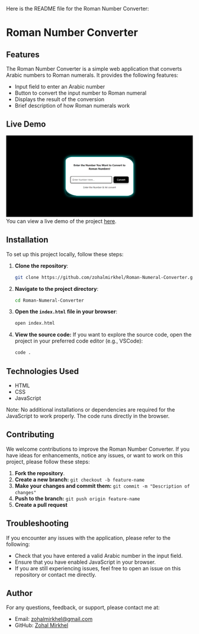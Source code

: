 Here is the README file for the Roman Number Converter:

# Roman Number Converter

## Features

The Roman Number Converter is a simple web application that converts Arabic numbers to Roman numerals. It provides the following features:

* Input field to enter an Arabic number
* Button to convert the input number to Roman numeral
* Displays the result of the conversion
* Brief description of how Roman numerals work


## Live Demo

![alt text](convert.PNG)
You can view a live demo of the project [here](git@github.com:ZohalMirkhel/Roman-Numeral-Converter.git).


## Installation

To set up this project locally, follow these steps:


1. **Clone the repository**:
   ```bash
   git clone https://github.com/zohalmirkhel/Roman-Numeral-Converter.git
   ```
2. **Navigate to the project directory**:
   ```bash
   cd Roman-Numeral-Converter
   ```

3. **Open the `index.html` file in your browser**:
   ```bash
   open index.html
   ```

4. **View the source code:**
If you want to explore the source code, open the project in your preferred code editor (e.g., VSCode):
   ```bash
   code .
   ```


## Technologies Used

* HTML
* CSS
* JavaScript

Note: No additional installations or dependencies are required for the JavaScript to work properly. The code runs directly in the browser.


## Contributing

We welcome contributions to improve the Roman Number Converter. If you have ideas for enhancements, notice any issues, or want to work on this project, please follow these steps:

1. **Fork the repository**.
2. **Create a new branch:** `git checkout -b feature-name`
3. **Make your changes and commit them:** `git commit -m "Description of changes"`
4. **Push to the branch:** `git push origin feature-name`
5. **Create a pull request**


## Troubleshooting

If you encounter any issues with the application, please refer to the following:

* Check that you have entered a valid Arabic number in the input field.
* Ensure that you have enabled JavaScript in your browser.
* If you are still experiencing issues, feel free to open an issue on this repository or contact me directly.

## Author

For any questions, feedback, or support, please contact me at:
- Email: [zohalmirkhel@gmail.com](mailto:zohalmirkhel@gmail.com)
- GitHub: [Zohal Mirkhel](https://github.com/ZohalMirkhel)